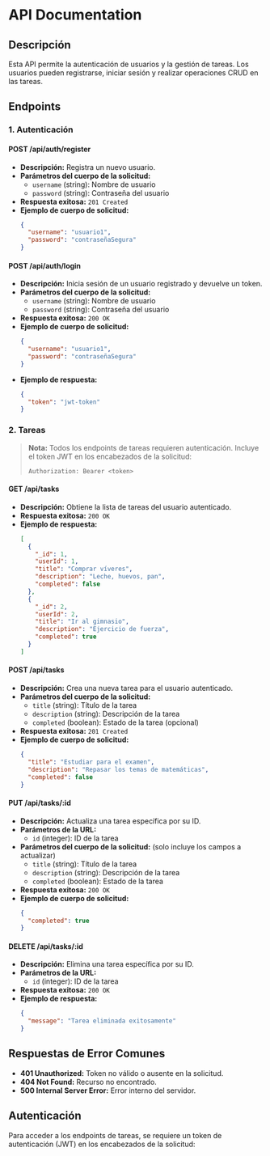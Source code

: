 # API Documentation

## Descripción
Esta API permite la autenticación de usuarios y la gestión de tareas. Los usuarios pueden registrarse, iniciar sesión y realizar operaciones CRUD en las tareas.

## Endpoints

### 1. Autenticación

#### POST /api/auth/register
- **Descripción:** Registra un nuevo usuario.
- **Parámetros del cuerpo de la solicitud:**
  - `username` (string): Nombre de usuario
  - `password` (string): Contraseña del usuario
- **Respuesta exitosa:** `201 Created`
- **Ejemplo de cuerpo de solicitud:**
    ```json
    {
      "username": "usuario1",
      "password": "contraseñaSegura"
    }
    ```

#### POST /api/auth/login
- **Descripción:** Inicia sesión de un usuario registrado y devuelve un token.
- **Parámetros del cuerpo de la solicitud:**
  - `username` (string): Nombre de usuario
  - `password` (string): Contraseña del usuario
- **Respuesta exitosa:** `200 OK`
- **Ejemplo de cuerpo de solicitud:**
    ```json
    {
      "username": "usuario1",
      "password": "contraseñaSegura"
    }
    ```
- **Ejemplo de respuesta:**
    ```json
    {
      "token": "jwt-token"
    }
    ```

### 2. Tareas

> **Nota:** Todos los endpoints de tareas requieren autenticación. Incluye el token JWT en los encabezados de la solicitud:
> ```
> Authorization: Bearer <token>
> ```

#### GET /api/tasks
- **Descripción:** Obtiene la lista de tareas del usuario autenticado.
- **Respuesta exitosa:** `200 OK`
- **Ejemplo de respuesta:**
    ```json
    [
      {
        "_id": 1,
        "userId": 1,
        "title": "Comprar víveres",
        "description": "Leche, huevos, pan",
        "completed": false
      },
      {
        "_id": 2,
        "userId": 2,
        "title": "Ir al gimnasio",
        "description": "Ejercicio de fuerza",
        "completed": true
      }
    ]
    ```

#### POST /api/tasks
- **Descripción:** Crea una nueva tarea para el usuario autenticado.
- **Parámetros del cuerpo de la solicitud:**
  - `title` (string): Título de la tarea
  - `description` (string): Descripción de la tarea
  - `completed` (boolean): Estado de la tarea (opcional)
- **Respuesta exitosa:** `201 Created`
- **Ejemplo de cuerpo de solicitud:**
    ```json
    {
      "title": "Estudiar para el examen",
      "description": "Repasar los temas de matemáticas",
      "completed": false
    }
    ```

#### PUT /api/tasks/:id
- **Descripción:** Actualiza una tarea específica por su ID.
- **Parámetros de la URL:**
  - `id` (integer): ID de la tarea
- **Parámetros del cuerpo de la solicitud:** (solo incluye los campos a actualizar)
  - `title` (string): Título de la tarea
  - `description` (string): Descripción de la tarea
  - `completed` (boolean): Estado de la tarea
- **Respuesta exitosa:** `200 OK`
- **Ejemplo de cuerpo de solicitud:**
    ```json
    {
      "completed": true
    }
    ```

#### DELETE /api/tasks/:id
- **Descripción:** Elimina una tarea específica por su ID.
- **Parámetros de la URL:**
  - `id` (integer): ID de la tarea
- **Respuesta exitosa:** `200 OK`
- **Ejemplo de respuesta:**
    ```json
    {
      "message": "Tarea eliminada exitosamente"
    }
    ```

## Respuestas de Error Comunes
- **401 Unauthorized:** Token no válido o ausente en la solicitud.
- **404 Not Found:** Recurso no encontrado.
- **500 Internal Server Error:** Error interno del servidor.

## Autenticación
Para acceder a los endpoints de tareas, se requiere un token de autenticación (JWT) en los encabezados de la solicitud:

